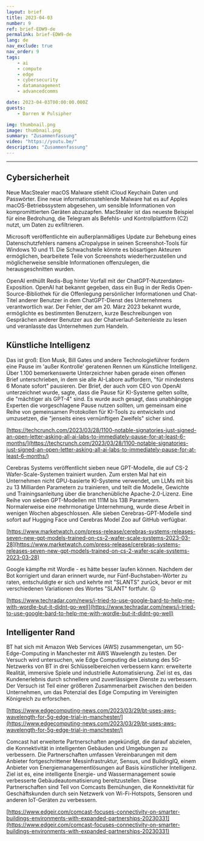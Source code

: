 ```yaml
---
layout: brief
title: 2023-04-03
number: 9
ref: brief-EDW9-de
permalink: brief-EDW9-de
lang: de
nav_exclude: true
nav_order: 9
tags:
    - ai
    - compute
    - edge
    - cybersecurity
    - datamanagement
    - advancedcomms

date: 2023-04-03T00:00:00.000Z
guests:
    - Darren W Pulsipher

img: thumbnail.png
image: thumbnail.png
summary: "Zusammenfassung"
video: "https://youtu.be/"
description: "Zusammenfassung"
---
```






---

## Cybersicherheit

Neue MacStealer macOS Malware stiehlt iCloud Keychain Daten und Passwörter. Eine neue informationsstehlende Malware hat es auf Apples macOS-Betriebssystem abgesehen, um sensible Informationen von kompromittierten Geräten abzuzapfen. MacStealer ist das neueste Beispiel für eine Bedrohung, die Telegram als Befehls- und Kontrollplattform (C2) nutzt, um Daten zu exfiltrieren.

Microsoft veröffentlichte ein außerplanmäßiges Update zur Behebung eines Datenschutzfehlers namens aCropalypse in seinen Screenshot-Tools für Windows 10 und 11. Die Schwachstelle könnte es bösartigen Akteuren ermöglichen, bearbeitete Teile von Screenshots wiederherzustellen und möglicherweise sensible Informationen offenzulegen, die herausgeschnitten wurden.

OpenAI enthüllt Redis-Bug hinter Vorfall mit der ChatGPT-Nutzerdaten-Exposition. OpenAI hat bekannt gegeben, dass ein Bug in der Redis Open-Source-Bibliothek für die Offenlegung persönlicher Informationen und Chat-Titel anderer Benutzer in dem ChatGPT-Dienst des Unternehmens verantwortlich war. Der Fehler, der am 20. März 2023 bekannt wurde, ermöglichte es bestimmten Benutzern, kurze Beschreibungen von Gesprächen anderer Benutzer aus der Chatverlauf-Seitenleiste zu lesen und veranlasste das Unternehmen zum Handeln.

## Künstliche Intelligenz

Das ist groß: Elon Musk, Bill Gates und andere Technologieführer fordern eine Pause im 'außer Kontrolle' geratenen Rennen um Künstliche Intelligenz. Über 1.100 bemerkenswerte Unterzeichner haben gerade einen offenen Brief unterschrieben, in dem sie alle AI-Labore auffordern, "für mindestens 6 Monate sofort" pausieren. Der Brief, der auch vom CEO von OpenAI unterzeichnet wurde, sagte, dass die Pause für KI-Systeme gelten sollte, die "mächtiger als GPT-4" sind. Es wurde auch gesagt, dass unabhängige Experten die vorgeschlagene Pause nutzen sollten, um gemeinsam eine Reihe von gemeinsamen Protokollen für KI-Tools zu entwickeln und umzusetzen, die "jenseits eines vernünftigen Zweifels" sicher sind.

[https://techcrunch.com/2023/03/28/1100-notable-signatories-just-signed-an-open-letter-asking-all-ai-labs-to-immediately-pause-for-at-least-6-months/](https://techcrunch.com/2023/03/28/1100-notable-signatories-just-signed-an-open-letter-asking-all-ai-labs-to-immediately-pause-for-at-least-6-months/)

Cerebras Systems veröffentlicht sieben neue GPT-Modelle, die auf CS-2 Wafer-Scale-Systemen trainiert wurden. Zum ersten Mal hat ein Unternehmen nicht GPU-basierte KI-Systeme verwendet, um LLMs mit bis zu 13 Milliarden Parametern zu trainieren, und teilt die Modelle, Gewichte und Trainingsanleitung über die branchenübliche Apache-2.0-Lizenz. Eine Reihe von sieben GPT-Modellen mit 111M bis 13B Parametern. Normalerweise eine mehrmonatige Unternehmung, wurde diese Arbeit in wenigen Wochen abgeschlossen. Alle sieben Cerebras-GPT-Modelle sind sofort auf Hugging Face und Cerebras Model Zoo auf GitHub verfügbar.

[https://www.marketwatch.com/press-release/cerebras-systems-releases-seven-new-gpt-models-trained-on-cs-2-wafer-scale-systems-2023-03-28](https://www.marketwatch.com/press-release/cerebras-systems-releases-seven-new-gpt-models-trained-on-cs-2-wafer-scale-systems-2023-03-28)

Google kämpfte mit Wordle - es hätte besser laufen können. Nachdem der Bot korrigiert und daran erinnert wurde, nur Fünf-Buchstaben-Wörter zu raten, entschuldigte er sich und kehrte mit "SLANTS" zurück, bevor er mit verschiedenen Variationen des Wortes "SLANT" fortfuhr. ☹

[https://www.techradar.com/news/i-tried-to-use-google-bard-to-help-me-with-wordle-but-it-didnt-go-well](https://www.techradar.com/news/i-tried-to-use-google-bard-to-help-me-with-wordle-but-it-didnt-go-well)

## Intelligenter Rand

BT hat sich mit Amazon Web Services (AWS) zusammengetan, um 5G-Edge-Computing in Manchester mit AWS Wavelength zu testen. Der Versuch wird untersuchen, wie Edge Computing die Leistung des 5G-Netzwerks von BT in drei Schlüsselbereichen verbessern kann: erweiterte Realität, immersive Spiele und industrielle Automatisierung. Ziel ist es, das Kundenerlebnis durch schnellere und zuverlässigere Dienste zu verbessern. Der Versuch ist Teil einer größeren Zusammenarbeit zwischen den beiden Unternehmen, um das Potenzial des Edge Computing im Vereinigten Königreich zu erforschen.

[https://www.edgecomputing-news.com/2023/03/29/bt-uses-aws-wavelength-for-5g-edge-trial-in-manchester/](https://www.edgecomputing-news.com/2023/03/29/bt-uses-aws-wavelength-for-5g-edge-trial-in-manchester/)

Comcast hat erweiterte Partnerschaften angekündigt, die darauf abzielen, die Konnektivität in intelligenten Gebäuden und Umgebungen zu verbessern. Die Partnerschaften umfassen Vereinbarungen mit dem Anbieter fortgeschrittener Messinfrastruktur, Sensus, und BuildingIQ, einem Anbieter von Energiemanagementlösungen auf Basis künstlicher Intelligenz. Ziel ist es, eine intelligente Energie- und Wassermanagement sowie verbesserte Gebäudeautomatisierung bereitzustellen. Diese Partnerschaften sind Teil von Comcasts Bemühungen, die Konnektivität für Geschäftskunden durch sein Netzwerk von Wi-Fi-Hotspots, Sensoren und anderen IoT-Geräten zu verbessern.

[https://www.edgeir.com/comcast-focuses-connectivity-on-smarter-buildings-environments-with-expanded-partnerships-20230331](https://www.edgeir.com/comcast-focuses-connectivity-on-smarter-buildings-environments-with-expanded-partnerships-20230331)


